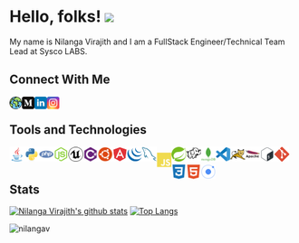 
# Hello, folks! <img src="https://raw.githubusercontent.com/MartinHeinz/MartinHeinz/master/wave.gif" width="30px">

My name is Nilanga Virajith and I am a FullStack Engineer/Technical Team Lead at Sysco LABS.

## Connect With Me

[<img align="left" alt="nilangav.github.io" width="22px" src="https://raw.githubusercontent.com/nilangav/nilangav/master/assets/icons/social/web.svg" color="#FFF" />][website]
[<img align="left" alt="nilangav.github.io" width="22px" src="https://raw.githubusercontent.com/nilangav/nilangav/master/assets/icons/social/medium.svg"/>][medium]
[<img align="left" alt="nilangav | LinkedIn" width="22px" src="https://raw.githubusercontent.com/nilangav/nilangav/master/assets/icons/social/linkedin.svg"/>][linkedin]
[<img align="left" alt="cl0ud_piercer | Instagram" width="22px" src="https://raw.githubusercontent.com/nilangav/nilangav/master/assets/icons/social/instagram.svg"/>][instagram]
<br>

## Tools and Technologies
<img align="left" alt="Java" width="26px" src="https://raw.githubusercontent.com/nilangav/nilangav/master/assets/icons/languages/java.svg" style="margin-bottom:5px"/>
<img align="left" alt="Python" width="26px" src="https://raw.githubusercontent.com/nilangav/nilangav/master/assets/icons/languages/python.svg" style="margin-bottom:5px"/>
<img align="left" alt="PHP" width="26px" src="https://raw.githubusercontent.com/nilangav/nilangav/master/assets/icons/languages/php.svg" style="margin-bottom:5px"/>
<img align="left" alt="NodeJS" width="26px" src="https://raw.githubusercontent.com/nilangav/nilangav/master/assets/icons/languages/nodejs.svg" style="margin-bottom:5px"/>
<img align="left" alt="Unreal" width="26px" src="https://raw.githubusercontent.com/nilangav/nilangav/master/assets/icons/languages/unreal.svg" style="margin-bottom:5px"/>
<img align="left" alt="C#" width="26px" src="https://raw.githubusercontent.com/nilangav/nilangav/master/assets/icons/languages/csharp.svg" style="margin-bottom:5px"/>
<img align="left" alt="Ubunutu" width="26px" src="https://raw.githubusercontent.com/nilangav/nilangav/master/assets/icons/linux/ubuntu.svg" style="margin-bottom:5px"/>
<img align="left" alt="Angular" width="26px" src="https://raw.githubusercontent.com/nilangav/nilangav/master/assets/icons/js-libraries-frameworks/angular.svg" style="margin-bottom:5px"/>
<img align="left" alt="Jquery" width="26px" src="https://raw.githubusercontent.com/nilangav/nilangav/master/assets/icons/js-libraries-frameworks/jquery.svg" style="margin-bottom:5px"/>
<img align="left" alt="MySQL" width="26px" src="https://raw.githubusercontent.com/nilangav/nilangav/master/assets/icons/database/mysql.svg" style="margin-bottom:5px"/>
<img align="left" alt="js" width="26px" src="https://raw.githubusercontent.com/nilangav/nilangav/master/assets/icons/web-languages/js.svg" style="margin-top:10px" style="margin-bottom:5px"/>
<img align="left" alt="css" width="26px" src="https://raw.githubusercontent.com/nilangav/nilangav/master/assets/icons/frameworks/spring.svg" style="margin-bottom:5px"/>
<img align="left" alt="hadoop" width="26px" src="https://raw.githubusercontent.com/nilangav/nilangav/master/assets/icons/database/hadoop.svg" style="margin-bottom:5px"/>
<img align="left" alt="mongodb" width="26px" src="https://raw.githubusercontent.com/nilangav/nilangav/master/assets/icons/database/mongodb.svg" style="margin-bottom:5px"/>
<img align="left" alt="visual-studio" width="26px" src="https://raw.githubusercontent.com/nilangav/nilangav/master/assets/icons/code-editors/vscode.svg" style="margin-bottom:5px"/>
<img align="left" alt="tomcat" width="26px" src="https://raw.githubusercontent.com/nilangav/nilangav/master/assets/icons/server/tomcat.svg" style="margin-bottom:5px"/>
<img align="left" alt="apache" width="26px" src="https://raw.githubusercontent.com/nilangav/nilangav/master/assets/icons/server/apache.svg" style="margin-bottom:5px"/>
<img align="left" alt="Terminal" width="26px" src="https://raw.githubusercontent.com/nilangav/nilangav/master/assets/icons/languages/bash.svg" style="margin-bottom:5px"/>
<img align="left" alt="git" width="26px" src="https://raw.githubusercontent.com/nilangav/nilangav/master/assets/icons/version/git.svg" style="margin-bottom:5px"/>
<img align="left" alt="css" width="26px" src="https://raw.githubusercontent.com/nilangav/nilangav/master/assets/icons/web-languages/css3.svg" style="margin-bottom:5px"/>
<img align="left" alt="html" width="26px" src="https://raw.githubusercontent.com/nilangav/nilangav/master/assets/icons/web-languages/html5.svg" style="margin-bottom:5px"/>
<img align="left" alt="git" width="26px" src="https://raw.githubusercontent.com/nilangav/nilangav/master/assets/icons/frameworks/ionic.svg" style="margin-bottom:5px"/>
<br>
<br>

## Stats
[![Nilanga Virajith's github stats](https://github-readme-stats.vercel.app/api?username=nilangav&show_icons=true&theme=nord&count_private=true&show_icons=true)](https://github.com/anuraghazra/github-readme-stats)  [![Top Langs](https://github-readme-stats.vercel.app/api/top-langs/?username=nilangav&theme=nord&layout=compact)](https://github.com/anuraghazra/github-readme-stats)
<p><img src="https://github-readme-streak-stats.herokuapp.com/?user=nilangav&theme=algolia" alt="nilangav"  /></p>

[website]: https://nilangav.github.io/
[instagram]: https://www.instagram.com/___nilanga___/?hl=en
[linkedin]: https://www.linkedin.com/in/nilangav/
[medium]: https://medium.com/@nilangav
